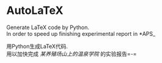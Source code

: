 # AutoLaTeX

Generate LaTeX code by Python.  
In order to speed up finishing experimental report in *APS_  

用Python生成LaTeX代码.  
用以加快完成 *某养殖场山上的温泉学院* 的实验报告=-=
